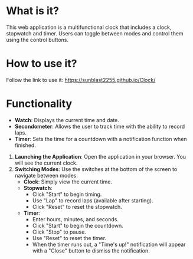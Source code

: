 # What is it?

This web application is a multifunctional clock that includes a clock, stopwatch and timer. Users can toggle between modes and control them using the control buttons.

# How to use it?

Follow the link to use it: https://sunblast2255.github.io/Clock/

# Functionality

- **Watch**: Displays the current time and date.
- **Secondometer**: Allows the user to track time with the ability to record laps.
- **Timer**: Sets the time for a countdown with a notification function when finished.

1. **Launching the Application**: Open the application in your browser. You will see the current clock.
2. **Switching Modes**: Use the switches at the bottom of the screen to navigate between modes:
   - **Clock**: Simply view the current time.
   - **Stopwatch**: 
     - Click "Start" to begin timing.
     - Use "Lap" to record laps (available after starting).
     - Click "Reset" to reset the stopwatch.
   - **Timer**: 
     - Enter hours, minutes, and seconds.
     - Click "Start" to begin the countdown.
     - Click "Stop" to pause.
     - Use "Reset" to reset the timer.
     - When the timer runs out, a "Time's up!" notification will appear with a "Close" button to dismiss the notification.